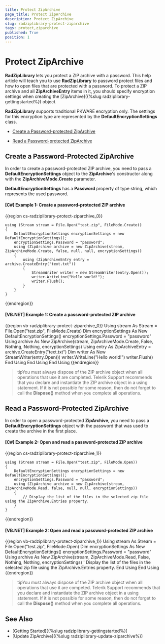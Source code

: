 ```yaml
---
title: Protect ZipArchive
page_title: Protect ZipArchive
description: Protect ZipArchive
slug: radziplibrary-protect-ziparchive
tags: protect,ziparchive
published: True
position: 1
---
```


# Protect ZipArchive



__RadZipLibrary__ lets you protect a ZIP archive with a password. This help article will teach you to use __RadZipLibrary__ to password protect files and how to open files that are protected with a password. To protect a ZIP archive and all __ZipArchiveEntry__ items in it, you should specify encryption settings when creating the [ZipArchive]({%slug radziplibrary-gettingstarted%}) object.
      

__RadZipLibrary__ supports traditional PKWARE encryption only. The settings for this encryption type are represented by the __DefaultEncryptionSettings__ class.
      

* [Create a Password-protected ZipArchive](#create-a-password-protected-ziparchive)

* [Read a Password-protected ZipArchive](#read-a-password-protected-ziparchive)

## Create a Password-Protected ZipArchive

In order to create a password-protected ZIP archive, you need to pass a __DefaultEncryptionSettings__ object to the __ZipArchive__'s constructor along with the __ZipArchiveMode.Create__ parameter.
        

__DefaultEncryptionSettings__ has a __Password__ property of type string, which represents the used password.
        
      

#### __[C#] Example 1: Create a password-protected ZIP archive__

{{region cs-radziplibrary-protect-ziparchive_0}}
	            
	using (Stream stream = File.Open("test.zip", FileMode.Create))
	{
	    DefaultEncryptionSettings encryptionSettings = new DefaultEncryptionSettings();
	    encryptionSettings.Password = "password";
	    using (ZipArchive archive = new ZipArchive(stream, ZipArchiveMode.Create, false, null, null, encryptionSettings))
	    {
	        using (ZipArchiveEntry entry = archive.CreateEntry("text.txt"))
	        {
	            StreamWriter writer = new StreamWriter(entry.Open());
	            writer.WriteLine("Hello world!");
	            writer.Flush();
	        }
	    }
	}
{{endregion}}



#### __[VB.NET] Example 1: Create a password-protected ZIP archive__

{{region vb-radziplibrary-protect-ziparchive_0}}
	Using stream As Stream = File.Open("test.zip", FileMode.Create)
	    Dim encryptionSettings As New DefaultEncryptionSettings()
	    encryptionSettings.Password = "password"
	    Using archive As New ZipArchive(stream, ZipArchiveMode.Create, False, Nothing, Nothing, encryptionSettings)
	        Using entry As ZipArchiveEntry = archive.CreateEntry("text.txt")
	            Dim writer As New StreamWriter(entry.Open())
	            writer.WriteLine("Hello world!")
	            writer.Flush()
	        End Using
	    End Using
	End Using
{{endregion}}



>tipYou must always dispose of the ZIP archive object when all operations that use it are completed. Telerik Support recommends that you declare and instantiate the ZIP archive object in a using statement. If it is not possible for some reason, then do not forget to call the __Dispose()__ method when you complete all operations.
          

## Read a Password-Protected ZipArchive

In order to open a password-protected __ZipArchive__, you need to pass a __DefaultEncryptionSettings__ object with the password that was used to create the archive in the first place.
                

#### __[C#] Example 2: Open and read a password-protected ZIP archive__

{{region cs-radziplibrary-protect-ziparchive_1}}
	    
	using (Stream stream = File.Open("test.zip", FileMode.Open))
	{
	    DefaultEncryptionSettings encryptionSettings = new DefaultEncryptionSettings();
	    encryptionSettings.Password = "password";
	    using (ZipArchive archive = new ZipArchive(stream, ZipArchiveMode.Read, false, null, null, encryptionSettings))
	    {
	        // Display the list of the files in the selected zip file using the ZipArchive.Entries property. 
	    }
	}
{{endregion}}



#### __[VB.NET] Example 2: Open and read a password-protected ZIP archive__

{{region vb-radziplibrary-protect-ziparchive_1}}
	Using stream As Stream = File.Open("test.zip", FileMode.Open)
	    Dim encryptionSettings As New DefaultEncryptionSettings()
	    encryptionSettings.Password = "password"
	    Using archive As New ZipArchive(stream, ZipArchiveMode.Read, False, Nothing, Nothing, encryptionSettings)
	        ' Display the list of the files in the selected zip file using the ZipArchive.Entries property. 
	    End Using
	End Using
{{endregion}}



>tipYou must always dispose of the ZIP archive object when all operations that use it are competed. Telerik Support recommends that you declare and instantiate the ZIP archive object in a using statement. If it is not possible for some reason, then do not forget to call the __Dispose()__ method when you complete all operations.
          

## See Also

 * [Getting Started]({%slug radziplibrary-gettingstarted%})
 * [Update ZipArchive]({%slug radziplibrary-update-ziparchive%})
